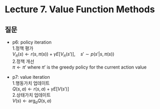 # Lecture 7. Value Function Methods

## 질문
- p6: policy iteration  
  1.정책 평가  
  $V_\pi(s)\leftarrow r(s,\pi(s))+\gamma E\left[V_\pi(s')\right], \quad s'\sim p(s'|s,\pi(s))$  
  2.정책 개선  
  $\pi\leftarrow \pi'$ where $\pi'$ is the greedy policy for the current action value
  
- p7: value iteration  
  1.행동가치 업데이트  
  $Q(s,a)\leftarrow r(s,a)+\gamma E[V(s')]$  
  2.상태가치 업데이트  
  $V(s)\leftarrow \arg_a Q(s,a)$  


